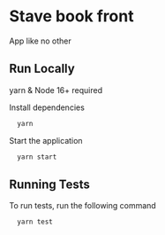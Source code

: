# Stave book front

App like no other

## Run Locally

yarn & Node 16+ required

Install dependencies

```bash
  yarn
```

Start the application

```bash
  yarn start
```

## Running Tests

To run tests, run the following command

```bash
  yarn test
```
